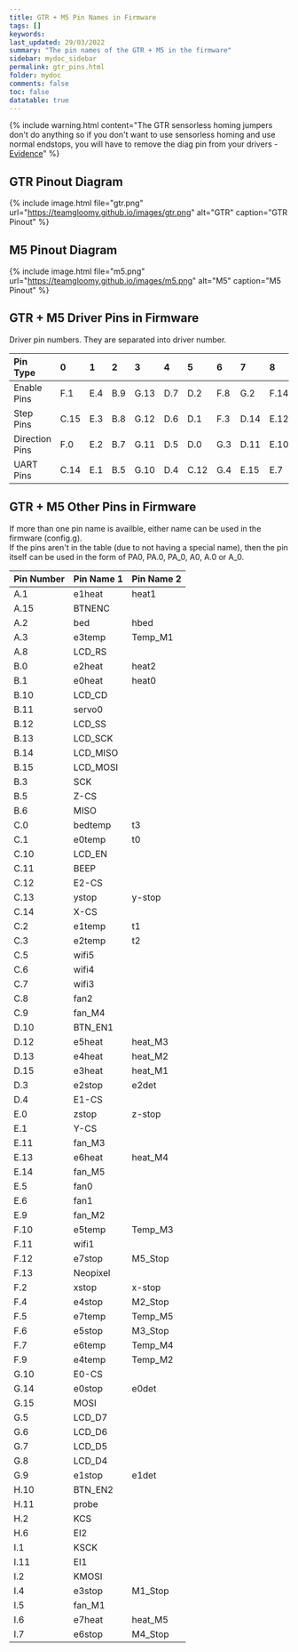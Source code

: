```yaml
---
title: GTR + M5 Pin Names in Firmware
tags: []
keywords: 
last_updated: 29/03/2022
summary: "The pin names of the GTR + M5 in the firmware"
sidebar: mydoc_sidebar
permalink: gtr_pins.html
folder: mydoc
comments: false
toc: false
datatable: true
---
```


{% include warning.html content="The GTR sensorless homing jumpers don't do anything so if you don't want to use sensorless homing and use normal endstops, you will have to remove the diag pin from your drivers - [Evidence](https://github.com/bigtreetech/BIGTREETECH-GTR-V1.0/issues/12)" %}

## GTR Pinout Diagram

{% include image.html file="gtr.png" url="https://teamgloomy.github.io/images/gtr.png" alt="GTR" caption="GTR Pinout" %}

## M5 Pinout Diagram

{% include image.html file="m5.png" url="https://teamgloomy.github.io/images/m5.png" alt="M5" caption="M5 Pinout" %}

## GTR + M5 Driver Pins in Firmware

Driver pin numbers. They are separated into driver number.

<div class="datatable-begin"></div>

|Pin Type|0|1|2|3|4|5|6|7|8|9|10|
| :---|:----|:----|:-----|:-----|:-----|:-----|:-----|:-----|:-----|:-----|:-----|
|Enable Pins|F.1|E.4|B.9|G.13|D.7|D.2|F.8|G.2|F.14|E.8|I.0|
|Step Pins|C.15|E.3|B.8|G.12|D.6|D.1|F.3|D.14|E.12|G.0|H.12|
|Direction Pins|F.0|E.2|B.7|G.11|D.5|D.0|G.3|D.11|E.10|G.1|H.15|
|UART Pins|C.14|E.1|B.5|G.10|D.4|C.12|G.4|E.15|E.7|F.15|H.14|

<div class="datatable-end"></div>

## GTR + M5 Other Pins in Firmware 

If more than one pin name is availble, either name can be used in the firmware (config.g).  
If the pins aren't in the table (due to not having a special name), then the pin itself can be used in the form of PA0, PA.0, PA_0, A0, A.0 or A_0.  

<div class="datatable-begin"></div>

|Pin Number|Pin Name 1|Pin Name 2|
| :------------- |:-------------|:-------------|
|A.1| e1heat|heat1|
|A.15|BTNENC||
|A.2| bed|hbed|
|A.3| e3temp|Temp_M1|
|A.8|LCD_RS||
|B.0| e2heat|heat2|
|B.1| e0heat|heat0|
|B.10|LCD_CD||
|B.11|servo0||
|B.12|LCD_SS||
|B.13|LCD_SCK||
|B.14|LCD_MISO||
|B.15|LCD_MOSI||
|B.3| SCK||
|B.5| Z-CS||
|B.6| MISO||
|C.0| bedtemp|t3|
|C.1| e0temp|t0|
|C.10|LCD_EN||
|C.11|BEEP||
|C.12|E2-CS||
|C.13| ystop|y-stop|
|C.14|X-CS||
|C.2| e1temp|t1|
|C.3| e2temp|t2|
|C.5| wifi5||
|C.6| wifi4||
|C.7| wifi3||
|C.8| fan2||
|C.9| fan_M4||
|D.10|BTN_EN1||
|D.12|e5heat|heat_M3|
|D.13|e4heat|heat_M2|
|D.15|e3heat|heat_M1|
|D.3| e2stop|e2det|
|D.4| E1-CS||
|E.0| zstop|z-stop|
|E.1| Y-CS||
|E.11|fan_M3||
|E.13|e6heat|heat_M4|
|E.14| fan_M5||
|E.5| fan0||
|E.6| fan1||
|E.9| fan_M2||
|F.10|e5temp|Temp_M3|
|F.11|wifi1||
|F.12|e7stop|M5_Stop|
|F.13|Neopixel||
|F.2| xstop|x-stop|
|F.4| e4stop|M2_Stop|
|F.5| e7temp|Temp_M5|
|F.6| e5stop|M3_Stop|
|F.7| e6temp|Temp_M4|
|F.9| e4temp|Temp_M2|
|G.10|E0-CS||
|G.14|e0stop|e0det|
|G.15| MOSI||
|G.5|LCD_D7||
|G.6|LCD_D6||
|G.7|LCD_D5||
|G.8|LCD_D4||
|G.9| e1stop|e1det|
|H.10|BTN_EN2||
|H.11|probe||
|H.2| KCS||
|H.6| EI2||
|I.1| KSCK||
|I.11|EI1||
|I.2| KMOSI||
|I.4| e3stop|M1_Stop|
|I.5| fan_M1||
|I.6| e7heat|heat_M5|
|I.7| e6stop|M4_Stop|

<div class="datatable-end"></div>